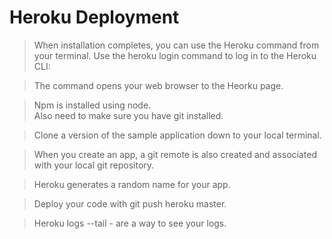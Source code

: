 # Heroku Deployment
> When installation completes, you can use the Heroku command from your terminal.  Use the heroku login command to log in to the Heroku CLI:

> The command opens your web browser to the Heorku page. 

>  Npm is installed using node.  
>  Also need to make sure you have git installed.  

> Clone a version of the sample application down to your local terminal. 

> When you create an app, a git remote is also created and associated with your local git repository. 

>  Heroku generates a random name for your app.  

> Deploy your code with git push heroku master. 

> Heroku logs --tail - are a way to see your logs. 